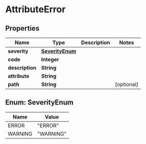 

# AttributeError


## Properties

| Name | Type | Description | Notes |
|------------ | ------------- | ------------- | -------------|
|**severity** | [**SeverityEnum**](#SeverityEnum) |  |  |
|**code** | **Integer** |  |  |
|**description** | **String** |  |  |
|**attribute** | **String** |  |  |
|**path** | **String** |  |  [optional] |



## Enum: SeverityEnum

| Name | Value |
|---- | -----|
| ERROR | &quot;ERROR&quot; |
| WARNING | &quot;WARNING&quot; |



